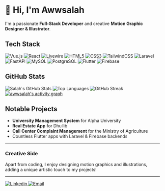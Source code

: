 # 👋 Hi, I'm Awwsalah

I'm a passionate **Full-Stack Developer** and creative **Motion Graphic Designer & Illustrator**.

## Tech Stack

![Vue.js](https://img.shields.io/badge/Vue.js-35495E?style=for-the-badge&logo=vue.js&logoColor=4FC08D)
![React](https://img.shields.io/badge/React-20232A?style=for-the-badge&logo=react&logoColor=61DAFB)
![Livewire](https://img.shields.io/badge/Livewire-4E56A6?style=for-the-badge&logo=laravel&logoColor=white)
![HTML5](https://img.shields.io/badge/HTML5-E34F26?style=for-the-badge&logo=html5&logoColor=white)
![CSS3](https://img.shields.io/badge/CSS3-1572B6?style=for-the-badge&logo=css3&logoColor=white)
![TailwindCSS](https://img.shields.io/badge/Tailwind_CSS-38B2AC?style=for-the-badge&logo=tailwind-css&logoColor=white)
![Laravel](https://img.shields.io/badge/Laravel-F55247?style=for-the-badge&logo=laravel&logoColor=white)
![FastAPI](https://img.shields.io/badge/FastAPI-009688?style=for-the-badge&logo=fastapi&logoColor=white)
![MySQL](https://img.shields.io/badge/MySQL-00758F?style=for-the-badge&logo=mysql&logoColor=white)
![PostgreSQL](https://img.shields.io/badge/PostgreSQL-336791?style=for-the-badge&logo=postgresql&logoColor=white)
![Flutter](https://img.shields.io/badge/Flutter-02569B?style=for-the-badge&logo=flutter&logoColor=white)
![Firebase](https://img.shields.io/badge/Firebase-FFCA28?style=for-the-badge&logo=firebase&logoColor=black)

## GitHub Stats

![Salah's GitHub Stats](https://github-readme-stats.vercel.app/api?username=awwsalah&show_icons=true&theme=radical)
![Top Languages](https://github-readme-stats.vercel.app/api/top-langs/?username=awwsalah&layout=compact&theme=radical)
![GitHub Streak](https://streak-stats.demolab.com?user=awwsalah&theme=radical)
[![awwsalah's activity graph](https://github-readme-activity-graph.vercel.app/graph?username=awwsalah&theme=radical)](https://github.com/ashutosh00710/github-readme-activity-graph)

## Notable Projects

- **University Management System** for Alpha University
- **Real Estate App** for Dhullib
- **Call Center Complaint Management** for the Ministry of Agriculture
- Countless Flutter apps with Laravel & Firebase backends

---

### Creative Side

Apart from coding, I enjoy designing motion graphics and illustrations, adding a unique artistic touch to my projects!

---

<!-- Social icons (replace links with yours) -->
<p>
  <a href="https://linkedin.com/in/awwsalah" target="awwsalah">
    <img alt="Linkedin" src="https://img.shields.io/badge/LinkedIn-0A66C2?style=for-the-badge&logo=linkedin&logoColor=white"/>
  </a>
  <a href="mailto:awwsalah@gmail.com" target="_blank">
    <img alt="Email" src="https://img.shields.io/badge/Email-D14836?style=for-the-badge&logo=gmail&logoColor=white"/>
  </a>
</p>
